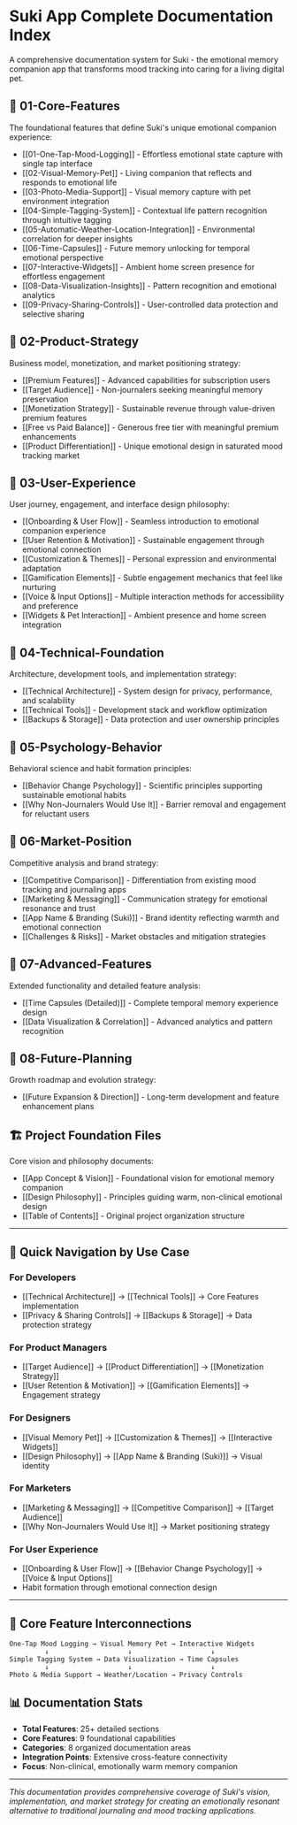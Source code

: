 # Suki App Complete Documentation Index

A comprehensive documentation system for Suki - the emotional memory companion app that transforms mood tracking into caring for a living digital pet.

## 📁 01-Core-Features
The foundational features that define Suki's unique emotional companion experience:

- [[01-One-Tap-Mood-Logging]] - Effortless emotional state capture with single tap interface
- [[02-Visual-Memory-Pet]] - Living companion that reflects and responds to emotional life  
- [[03-Photo-Media-Support]] - Visual memory capture with pet environment integration
- [[04-Simple-Tagging-System]] - Contextual life pattern recognition through intuitive tagging
- [[05-Automatic-Weather-Location-Integration]] - Environmental correlation for deeper insights
- [[06-Time-Capsules]] - Future memory unlocking for temporal emotional perspective
- [[07-Interactive-Widgets]] - Ambient home screen presence for effortless engagement
- [[08-Data-Visualization-Insights]] - Pattern recognition and emotional analytics
- [[09-Privacy-Sharing-Controls]] - User-controlled data protection and selective sharing

## 📁 02-Product-Strategy  
Business model, monetization, and market positioning strategy:

- [[Premium Features]] - Advanced capabilities for subscription users
- [[Target Audience]] - Non-journalers seeking meaningful memory preservation
- [[Monetization Strategy]] - Sustainable revenue through value-driven premium features
- [[Free vs Paid Balance]] - Generous free tier with meaningful premium enhancements
- [[Product Differentiation]] - Unique emotional design in saturated mood tracking market

## 📁 03-User-Experience
User journey, engagement, and interface design philosophy:

- [[Onboarding & User Flow]] - Seamless introduction to emotional companion experience
- [[User Retention & Motivation]] - Sustainable engagement through emotional connection
- [[Customization & Themes]] - Personal expression and environmental adaptation
- [[Gamification Elements]] - Subtle engagement mechanics that feel like nurturing
- [[Voice & Input Options]] - Multiple interaction methods for accessibility and preference
- [[Widgets & Pet Interaction]] - Ambient presence and home screen integration

## 📁 04-Technical-Foundation
Architecture, development tools, and implementation strategy:

- [[Technical Architecture]] - System design for privacy, performance, and scalability
- [[Technical Tools]] - Development stack and workflow optimization
- [[Backups & Storage]] - Data protection and user ownership principles

## 📁 05-Psychology-Behavior
Behavioral science and habit formation principles:

- [[Behavior Change Psychology]] - Scientific principles supporting sustainable emotional habits
- [[Why Non-Journalers Would Use It]] - Barrier removal and engagement for reluctant users

## 📁 06-Market-Position
Competitive analysis and brand strategy:

- [[Competitive Comparison]] - Differentiation from existing mood tracking and journaling apps
- [[Marketing & Messaging]] - Communication strategy for emotional resonance and trust
- [[App Name & Branding (Suki)]] - Brand identity reflecting warmth and emotional connection
- [[Challenges & Risks]] - Market obstacles and mitigation strategies

## 📁 07-Advanced-Features
Extended functionality and detailed feature analysis:

- [[Time Capsules (Detailed)]] - Complete temporal memory experience design
- [[Data Visualization & Correlation]] - Advanced analytics and pattern recognition

## 📁 08-Future-Planning
Growth roadmap and evolution strategy:

- [[Future Expansion & Direction]] - Long-term development and feature enhancement plans

## 🏗️ Project Foundation Files
Core vision and philosophy documents:

- [[App Concept & Vision]] - Foundational vision for emotional memory companion
- [[Design Philosophy]] - Principles guiding warm, non-clinical emotional design
- [[Table of Contents]] - Original project organization structure

---

## 🎯 Quick Navigation by Use Case

### For Developers
- [[Technical Architecture]] → [[Technical Tools]] → Core Features implementation
- [[Privacy & Sharing Controls]] → [[Backups & Storage]] → Data protection strategy

### For Product Managers  
- [[Target Audience]] → [[Product Differentiation]] → [[Monetization Strategy]]
- [[User Retention & Motivation]] → [[Gamification Elements]] → Engagement strategy

### For Designers
- [[Visual Memory Pet]] → [[Customization & Themes]] → [[Interactive Widgets]]
- [[Design Philosophy]] → [[App Name & Branding (Suki)]] → Visual identity

### For Marketers
- [[Marketing & Messaging]] → [[Competitive Comparison]] → [[Target Audience]]
- [[Why Non-Journalers Would Use It]] → Market positioning strategy

### For User Experience
- [[Onboarding & User Flow]] → [[Behavior Change Psychology]] → [[Voice & Input Options]]
- Habit formation through emotional connection design

---

## 🔗 Core Feature Interconnections

```
One-Tap Mood Logging → Visual Memory Pet → Interactive Widgets
         ↓                    ↓                    ↓
Simple Tagging System → Data Visualization → Time Capsules
         ↓                    ↓                    ↓
Photo & Media Support → Weather/Location → Privacy Controls
```

## 📊 Documentation Stats
- **Total Features**: 25+ detailed sections
- **Core Features**: 9 foundational capabilities  
- **Categories**: 8 organized documentation areas
- **Integration Points**: Extensive cross-feature connectivity
- **Focus**: Non-clinical, emotionally warm memory companion

---

*This documentation provides comprehensive coverage of Suki's vision, implementation, and market strategy for creating an emotionally resonant alternative to traditional journaling and mood tracking applications.*
